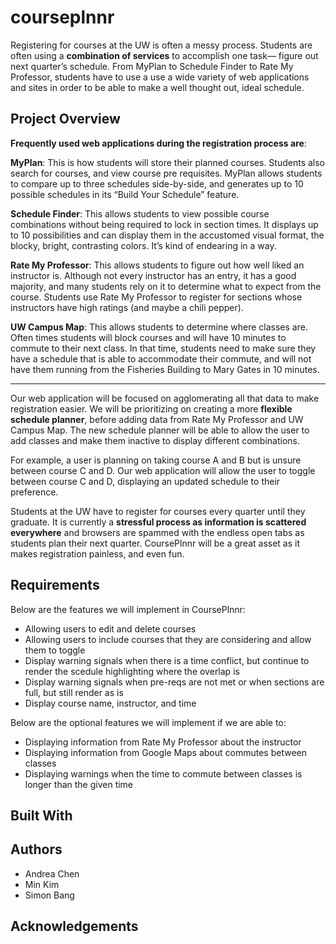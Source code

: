 # courseplnnr

Registering for courses at the UW is often a messy process. Students are often using a **combination of services** to accomplish one task— figure out next quarter’s schedule. From MyPlan to Schedule Finder to Rate My Professor, students have to use a use a wide variety of web applications and sites in order to be able to make a well thought out, ideal schedule. 

## Project Overview
**Frequently used web applications during the registration process are**: 

**MyPlan**: This is how students will store their planned courses. Students also search for courses, and view course pre requisites. MyPlan allows students to compare up to three schedules side-by-side, and generates up to 10 possible schedules in its “Build Your Schedule” feature.

**Schedule Finder**: This allows students to view possible course combinations without being required to lock in section times. It displays up to 10 possibilities and can display them in the accustomed visual format, the blocky, bright, contrasting colors. It’s kind of endearing in a way.

**Rate My Professor**: This allows students to figure out how well liked an instructor is. Although not every instructor has an entry, it has a good majority, and many students rely on it to determine what to expect from the course. Students use Rate My Professor to register for sections whose instructors have high ratings (and maybe a chili pepper). 

**UW Campus Map**: This allows students to determine where classes are. Often times students will block courses and will have 10 minutes to commute to their next class. In that time, students need to make sure they have a schedule that is able to accommodate their commute, and will not have them running from the Fisheries Building to Mary Gates in 10 minutes. 

---

Our web application will be focused on agglomerating all that data to make registration easier. We will be prioritizing on creating a more **flexible schedule planner**, before adding data from Rate My Professor and UW Campus Map. The new schedule planner will be able to allow the user to add classes and make them inactive to display different combinations. 

For example, a user is planning on taking course A and B but is unsure between course C and D. Our web application will allow the user to toggle between course C and D, displaying an updated schedule to their preference. 

Students at the UW have to register for courses every quarter until they graduate. It is currently a **stressful process as information is scattered everywhere** and browsers are spammed with the endless open tabs as students plan their next quarter. CoursePlnnr will be a great asset as it makes registration painless, and even fun. 

## Requirements
Below are the features we will implement in CoursePlnnr:
  * Allowing users to edit and delete courses 
  * Allowing users to include courses that they are considering and allow them to toggle
  * Display warning signals when there is a time conflict, but continue to render the scedule highlighting where the overlap is
  * Display warning signals when pre-reqs are not met or when sections are full, but still render as is
  * Display course name, instructor, and time

Below are the optional features we will implement if we are able to:
  * Displaying information from Rate My Professor about the instructor
  * Displaying information from Google Maps about commutes between classes
  * Displaying warnings when the time to commute between classes is longer than the given time

## Built With

## Authors
  * Andrea Chen
  * Min Kim
  * Simon Bang

## Acknowledgements
